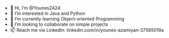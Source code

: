 - 👋 Hi, I’m @Younes2424
- 👀 I’m interested in Java and Python
- 🌱 I’m currently learning Object-oriented Programming
- 💞️ I’m looking to collaborate on simple projects
- 📫 Reach me via LinkedIn: linkedin.com/in/younes-azamiyan-37565019a

<!---
Younes2424/Younes2424 is a ✨ special ✨ repository because its `README.md` (this file) appears on your GitHub profile.
You can click the Preview link to take a look at your changes.
--->

